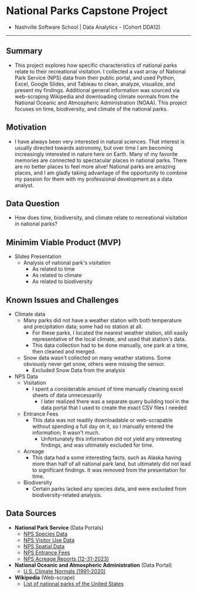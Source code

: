 # National Parks Capstone Project
- Nashville Software School | Data Analytics - (Cohort DDA12)
---
## Summary
- This project explores how specific characteristics of national parks relate to their recreational visitation. I collected a vast array of National Park Service (NPS) data from their public portal, and used Python, Excel, Google Slides, and Tableau to clean, analyze, visualize, and present my findings. Additional general information was sourced via web-scraping Wikipedia and downloading climate normals from the National Oceanic and Atmospheric Administration (NOAA). This project focuses on time, biodiversity, and climate of the national parks.

## Motivation
- I have always been very interested in natural sciences. That interest is usually directed towards astronomy, but over time I am becoming increasingly interested in nature here on Earth. Many of my favorite memories are connected to spectacular places in national parks. There are no better places to feel more alive! National parks are amazing places, and I am gladly taking advantage of the opportunity to combine my passion for them with my professional development as a data analyst.

## Data Question
- How does time, biodiversity, and climate relate to recreational visitation in national parks?

## Minimim Viable Product (MVP)
- Slides Presentation
    - Analysis of national park's visitation
        - As related to time
        - As related to climate
        - As related to biodiversity

## Known Issues and Challenges
- Climate data
    - Many parks did not have a weather station with both temperature and precipitation data; some had no station at all.
        - For these parks, I located the nearest weather station, still easily representative of the local climate, and used that station's data.
        - This data collection had to be done manually, one park at a time, then cleaned and merged.
    - Snow data wasn't collected on many weather stations. Some obviously never get snow, others were missing the sensor.
        - Excluded Snow Data from the analysis
- NPS Data
    - Visitation
        - I spent a considerable amount of time manually cleaning excel sheets of data unnecessarily
            - I later realized there was a separate query building tool in the data portal that I used to create the exact CSV files I needed
    - Entrance Fees
        - This data was not readily downloadable or web-scrapable without spending a full day on it, so I manually entered the information; It wasn't much.
            - Unfortunately this information did not yield any interesting findings, and was ultimately excluded for time.
    - Acreage
        - This data had a some interesting facts, such as Alaska having more than half of all national park land, but ultimately did not lead to significant findings. It was removed from the presentation for time.
    - Biodiversity
        - Certain parks lacked any species data, and were excluded from biodiversity-related analysis.

## Data Sources
- **National Park Service** (Data Portals)
    - [NPS Species Data](https://irma.nps.gov/NPSpecies/)
    - [NPS Visitor Use Data](https://irma.nps.gov/Stats/)
    - [NPS Spatial Data](https://public-nps.opendata.arcgis.com/datasets/nps-boundary-1/explore?filters=eyJVTklUX1RZUEUiOlsiTmF0aW9uYWwgUGFyayJdfQ%3D%3D&location=38.968895%2C-99.349395%2C5.89)
    - [NPS Entrance Fees](https://www.nps.gov/aboutus/entrance-fee-prices.htm?park=&state=&entrancePassRequired=&timedEntry=&page=1&parking=)
    - [NPS Acreage Reports (12-31-2023)](https://www.nps.gov/subjects/lwcf/acreagereports.htm)
- **National Oceanic and Atmospheric Administration** (Data Portal)
    - [U.S. Climate Normals (1991-2020)](https://www.ncei.noaa.gov/access/us-climate-normals/)
- **Wikipedia** (Web-scrape)
    - [List of national parks of the United States](https://en.wikipedia.org/wiki/List_of_national_parks_of_the_United_States)
